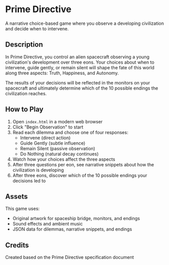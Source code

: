 # Prime Directive

A narrative choice-based game where you observe a developing civilization and decide when to intervene.

## Description

In Prime Directive, you control an alien spacecraft observing a young civilization's development over three eons. Your choices about when to intervene, guide gently, or remain silent will shape the fate of this world along three aspects: Truth, Happiness, and Autonomy.

The results of your decisions will be reflected in the monitors on your spacecraft and ultimately determine which of the 10 possible endings the civilization reaches.

## How to Play

1. Open `index.html` in a modern web browser
2. Click "Begin Observation" to start
3. Read each dilemma and choose one of four responses:
   - Intervene (direct action)
   - Guide Gently (subtle influence)
   - Remain Silent (passive observation)
   - Do Nothing (natural decay continues)
4. Watch how your choices affect the three aspects
5. After three questions per eon, see narrative snippets about how the civilization is developing
6. After three eons, discover which of the 10 possible endings your decisions led to

## Assets

This game uses:

- Original artwork for spaceship bridge, monitors, and endings
- Sound effects and ambient music
- JSON data for dilemmas, narrative snippets, and endings

## Credits

Created based on the Prime Directive specification document
